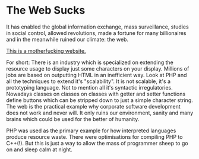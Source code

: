 The Web Sucks
=============
It has enabled the global information exchange, mass surveillance, studies in
social control, allowed revolutions, made a fortune for many billionaires and
in the meanwhile ruined our climate: the web.

[This is a motherfucking website.](http://motherfuckingwebsite.com/)

For short: There is an industry which is specialized on extending the resource
usage to display just some characters on your display. Millions of jobs are
based on outputting HTML in an inefficient way. Look at PHP and all the
techniques to extend it's "scalability". It is not scalable, it's a
prototyping language. Not to mention all it's syntactic irregulatories.
Nowadays classes on classes on classes with getter and setter functions define
buttons which can be stripped down to just a simple character string. The web
is the practical example why corporate software development does not work and
never will. It only ruins our environment, sanity and many brains which could
be used for the better of humanity.

PHP was used as the primary example for how interpreted languages produce
resource waste. There were optimisations for compiling PHP to C++(!). But this
is just a way to allow the mass of programmer sheep to go on and sleep calm at
night.


